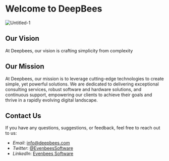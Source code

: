 # Welcome to DeepBees

![Untitled-1](https://github.com/user-attachments/assets/881dfce8-2b10-4c6c-855a-40f1d3e5a34e)

## Our Vision

At Deepbees, our vision is crafting simplicity from complexity

## Our Mission

At Deepbees, our mission is to leverage cutting-edge technologies to create simple, yet powerful solutions. We are dedicated to delivering exceptional consulting services, robust software and hardware solutions, and continuous support, empowering our clients to achieve their goals and thrive in a rapidly evolving digital landscape.

## Contact Us

If you have any questions, suggestions, or feedback, feel free to reach out to us:

- *Email*: info@deepbees.com
- *Twitter*: [@EvenbeesSoftware](https://twitter.com/evenbees_)
- *LinkedIn*: [Evenbees Software](https://www.linkedin.com/in/evenbees)
